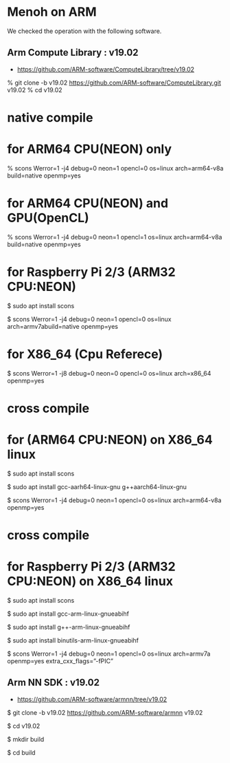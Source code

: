 
# Menoh on ARM

We checked the operation with the following software.

## Arm Compute Library : v19.02
  - https://github.com/ARM-software/ComputeLibrary/tree/v19.02

  % git clone -b v19.02 https://github.com/ARM-software/ComputeLibrary.git v19.02
  % cd v19.02

  # native compile 
  # for ARM64 CPU(NEON) only
  % scons Werror=1 -j4 debug=0 neon=1 opencl=0 os=linux arch=arm64-v8a build=native openmp=yes 

  # for ARM64 CPU(NEON) and GPU(OpenCL)
  % scons Werror=1 -j4 debug=0 neon=1 opencl=1 os=linux arch=arm64-v8a build=native openmp=yes 

  # for Raspberry Pi 2/3 (ARM32 CPU:NEON)
  $ sudo apt install scons
  
  $ scons Werror=1 -j4 debug=0 neon=1 opencl=0 os=linux arch=armv7abuild=native openmp=yes

  # for X86_64 (Cpu Referece)
  $ scons Werror=1 -j8 debug=0 neon=0 opencl=0 os=linux arch=x86_64 openmp=yes

  # cross compile 
  # for (ARM64 CPU:NEON) on X86_64 linux
  
  $ sudo apt install scons
  
  $ sudo apt install gcc-aarh64-linux-gnu g++aarch64-linux-gnu
  
  $ scons Werror=1 -j4 debug=0 neon=1 opencl=0 os=linux arch=arm64-v8a openmp=yes

  # cross compile 
  # for Raspberry Pi 2/3 (ARM32 CPU:NEON) on X86_64 linux
  $ sudo apt install scons
  
  $ sudo apt install gcc-arm-linux-gnueabihf
  
  $ sudo apt install g++-arm-linux-gnueabihf
  
  $ sudo apt install binutils-arm-linux-gnueabihf
  
  $ scons Werror=1 -j4 debug=0 neon=1 opencl=0 os=linux arch=armv7a openmp=yes extra_cxx_flags=”-fPIC”

## Arm NN SDK          : v19.02
  - https://github.com/ARM-software/armnn/tree/v19.02

  $ git clone -b v19.02 https://github.com/ARM-software/armnn v19.02

  $ cd v19.02

  $ mkdir build

  $ cd build
